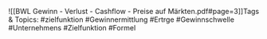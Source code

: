 
![[BWL Gewinn - Verlust - Cashflow - Preise auf Märkten.pdf#page=3]]Tags & Topics:
   #zielfunktion
   #Gewinnermittlung
   #Ertrge
   #Gewinnschwelle
   #Unternehmens
   #Zielfunktion
   #Formel